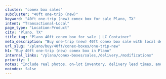 ```yaml
---
cluster: "conex box sales"
subcluster: "40ft one-trip (new)"
keyword: "40ft one-trip (new) conex box for sale Plano, TX"
intent: "Transactional-Local"
page_type: "Location-Product"
city: "Plano, TX"
title_tag: "Plano 40ft conex box for sale | LC Container"
meta_description: "Buy one-trip (new) 40ft conex box sale with local delivery in Plano, TX. LC Container — local Since 2003. Request a fast quote today."
url_slug: "/plano/buy/40ft/conex-boxes/one-trip-new"
h1: "Buy 40ft one-trip (new) conex box in Plano"
internal_links: "/plano/conex-boxes/sales,/delivery,/modifications"
priority: 1
notes: "Include real photos, on-lot inventory, delivery lead times, and financing info."
noindex: false
---
```


<!-- TODO: Add unique city/inventory copy, images, and internal links here. -->
